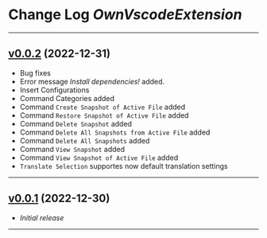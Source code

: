 # Change Log *OwnVscodeExtension*

---

## [v0.0.2](https://github.com/phil1436/ownvscodeextension/tree/0.0.2) (2022-12-31)

* Bug fixes
* Error message *Install dependencies!* added.
* Insert Configurations
* Command Categories added
* Command `Create Snapshot of Active File` added
* Command `Restore Snapshot of Active File` added
* Command `Delete Snapshot` added
* Command `Delete All Snapshots from Active File` added
* Command `Delete All Snapshots` added
* Command `View Snapshot` added
* Command `View Snapshot of Active File` added
* `Translate Selection` supportes now default translation settings

---

## [v0.0.1](https://github.com/phil1436/ownvscodeextension/tree/0.0.1) (2022-12-30)

* *Initial release*

---

